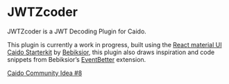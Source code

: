 # JWTZcoder
JWTZcoder is a JWT Decoding Plugin for Caido.

This plugin is currently a work in progress, built using the [React material UI Caido Starterkit](https://github.com/bebiksior/react-material-ui-caido-starterkit) by [Bebiksior](https://github.com/bebiksior), this plugin also draws inspiration and code snippets from Bebiksior’s [EventBetter](https://github.com/bebiksior/EvenBetter) extension.

[Caido Community Idea #8](https://github.com/caido-community/ideas/issues/8)
